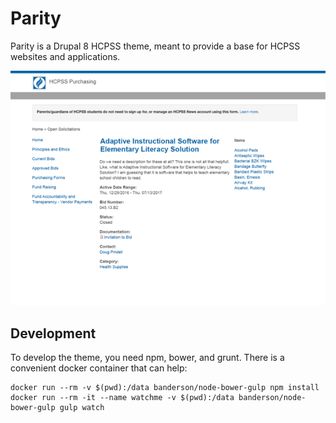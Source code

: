 # Parity

Parity is a Drupal 8 HCPSS theme, meant to provide a base for HCPSS websites
and applications.

![Screenshot](screenshot.png)

## Development

To develop the theme, you need npm, bower, and grunt. There is a convenient
docker container that can help:

```
docker run --rm -v $(pwd):/data banderson/node-bower-gulp npm install
docker run --rm -it --name watchme -v $(pwd):/data banderson/node-bower-gulp gulp watch
```
